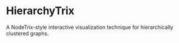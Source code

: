 # HierarchyTrix
A NodeTrix-style interactive visualization technique for hierarchically clustered graphs.